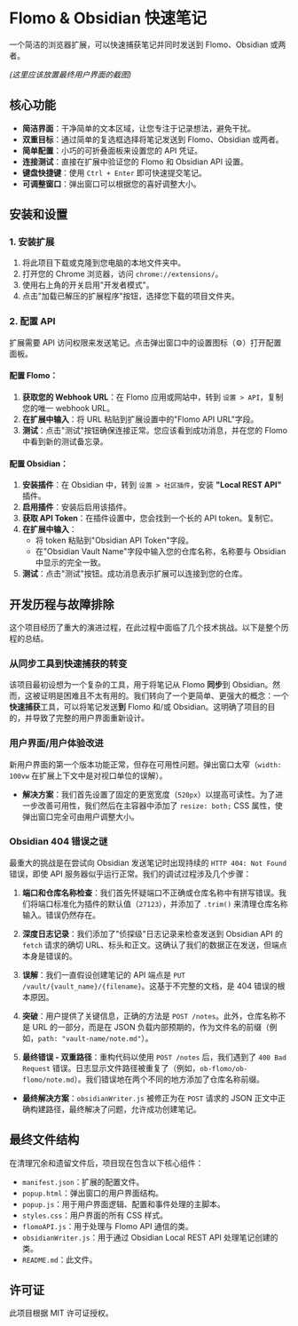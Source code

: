 # Flomo & Obsidian 快速笔记

一个简洁的浏览器扩展，可以快速捕获笔记并同时发送到 Flomo、Obsidian 或两者。

*(这里应该放置最终用户界面的截图)*

## 核心功能

- **简洁界面**：干净简单的文本区域，让您专注于记录想法，避免干扰。
- **双重目标**：通过简单的复选框选择将笔记发送到 Flomo、Obsidian 或两者。
- **简单配置**：小巧的可折叠面板来设置您的 API 凭证。
- **连接测试**：直接在扩展中验证您的 Flomo 和 Obsidian API 设置。
- **键盘快捷键**：使用 `Ctrl + Enter` 即可快速提交笔记。
- **可调整窗口**：弹出窗口可以根据您的喜好调整大小。

## 安装和设置

### 1. 安装扩展
1.  将此项目下载或克隆到您电脑的本地文件夹中。
2.  打开您的 Chrome 浏览器，访问 `chrome://extensions/`。
3.  使用右上角的开关启用"开发者模式"。
4.  点击"加载已解压的扩展程序"按钮，选择您下载的项目文件夹。

### 2. 配置 API

扩展需要 API 访问权限来发送笔记。点击弹出窗口中的设置图标（⚙️）打开配置面板。

#### 配置 Flomo：
1.  **获取您的 Webhook URL**：在 Flomo 应用或网站中，转到 `设置 > API`，复制您的唯一 webhook URL。
2.  **在扩展中输入**：将 URL 粘贴到扩展设置中的"Flomo API URL"字段。
3.  **测试**：点击"测试"按钮确保连接正常。您应该看到成功消息，并在您的 Flomo 中看到新的测试备忘录。

#### 配置 Obsidian：
1.  **安装插件**：在 Obsidian 中，转到 `设置 > 社区插件`，安装 **"Local REST API"** 插件。
2.  **启用插件**：安装后启用该插件。
3.  **获取 API Token**：在插件设置中，您会找到一个长的 API token。复制它。
4.  **在扩展中输入**：
    *   将 token 粘贴到"Obsidian API Token"字段。
    *   在"Obsidian Vault Name"字段中输入您的仓库名称，名称要与 Obsidian 中显示的完全一致。
5.  **测试**：点击"测试"按钮。成功消息表示扩展可以连接到您的仓库。

## 开发历程与故障排除

这个项目经历了重大的演进过程，在此过程中面临了几个技术挑战。以下是整个历程的总结。

### 从同步工具到快速捕获的转变

该项目最初设想为一个复杂的工具，用于将笔记从 Flomo **同步**到 Obsidian。然而，这被证明是困难且不太有用的。我们转向了一个更简单、更强大的概念：一个**快速捕获**工具，可以将笔记发送**到** Flomo 和/或 Obsidian。这明确了项目的目的，并导致了完整的用户界面重新设计。

### 用户界面/用户体验改进

新用户界面的第一个版本功能正常，但存在可用性问题。弹出窗口太窄（`width: 100vw` 在扩展上下文中是对视口单位的误解）。

-   **解决方案**：我们首先设置了固定的更宽宽度（`520px`）以提高可读性。为了进一步改善可用性，我们然后在主容器中添加了 `resize: both;` CSS 属性，使弹出窗口完全可由用户调整大小。

### Obsidian 404 错误之谜

最重大的挑战是在尝试向 Obsidian 发送笔记时出现持续的 `HTTP 404: Not Found` 错误，即使 API 服务器似乎运行正常。我们的调试过程涉及几个步骤：

1.  **端口和仓库名称检查**：我们首先怀疑端口不正确或仓库名称中有拼写错误。我们将端口标准化为插件的默认值（`27123`），并添加了 `.trim()` 来清理仓库名称输入。错误仍然存在。

2.  **深度日志记录**：我们添加了"侦探级"日志记录来检查发送到 Obsidian API 的 `fetch` 请求的确切 URL、标头和正文。这确认了我们的数据正在发送，但端点本身是错误的。

3.  **误解**：我们一直假设创建笔记的 API 端点是 `PUT /vault/{vault_name}/{filename}`。这基于不完整的文档，是 404 错误的根本原因。

4.  **突破**：用户提供了关键信息，正确的方法是 `POST /notes`。此外，仓库名称不是 URL 的一部分，而是在 JSON 负载内部预期的，作为文件名的前缀（例如，`path: "vault-name/note.md"`）。

5.  **最终错误 - 双重路径**：重构代码以使用 `POST /notes` 后，我们遇到了 `400 Bad Request` 错误。日志显示文件路径被重复了（例如，`ob-flomo/ob-flomo/note.md`）。我们错误地在两个不同的地方添加了仓库名称前缀。

-   **最终解决方案**：`obsidianWriter.js` 被修正为在 `POST` 请求的 JSON 正文中正确构建路径，最终解决了问题，允许成功创建笔记。

## 最终文件结构

在清理冗余和遗留文件后，项目现在包含以下核心组件：

-   `manifest.json`：扩展的配置文件。
-   `popup.html`：弹出窗口的用户界面结构。
-   `popup.js`：用于用户界面逻辑、配置和事件处理的主脚本。
-   `styles.css`：用户界面的所有 CSS 样式。
-   `flomoAPI.js`：用于处理与 Flomo API 通信的类。
-   `obsidianWriter.js`：用于通过 Obsidian Local REST API 处理笔记创建的类。
-   `README.md`：此文件。

## 许可证

此项目根据 MIT 许可证授权。 